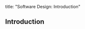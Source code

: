 <frontmatter>
title: "Software Design: Introduction"
</frontmatter>

<link rel="stylesheet" href="{{baseUrl}}/css/textbook.css">

<div class="website-content">

## Introduction

<div id="main">

<include src="what/embed.md" boilerplate  />

</div>

</div>
